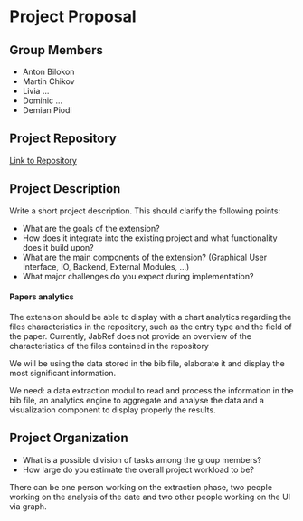 # Project Proposal

## Group Members
- Anton Bilokon
- Martin Chikov
- Livia ...
- Dominic ...
- Demian Piodi

## Project Repository
[Link to Repository](https://github.com/Demian1910/project-software-engineering)

## Project Description
Write a short project description. This should clarify the following points:

- What are the goals of the extension?
- How does it integrate into the existing project and what functionality does it build upon?
- What are the main components of the extension? (Graphical User Interface, IO, Backend, External Modules, …)
- What major challenges do you expect during implementation?

#### Papers analytics
The extension should be able to display with a chart analytics regarding the files characteristics in the repository,
such as the entry type and the field of the paper.
Currently, JabRef does not provide an overview of the characteristics of the files contained in the repository

We will be using the data
stored in the bib file, elaborate it and display the most significant information. 

We need: a data extraction modul to read and process the information in the bib file, 
an analytics engine to aggregate and analyse the data and a visualization component 
to display properly the results.



## Project Organization
- What is a possible division of tasks among the group members?
- How large do you estimate the overall project workload to be?  

There can be one person working on the extraction phase, two people working 
on the analysis of the date and two other people working on the UI via graph.